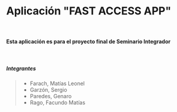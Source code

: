 # Aplicación "FAST ACCESS APP"

<br>

#### Esta aplicación es para el proyecto final de Seminario Integrador

<br>

##### **Integrantes**
> * Farach, Matías Leonel
> * Garzón, Sergio
> * Paredes, Genaro
> * Rago, Facundo Matías